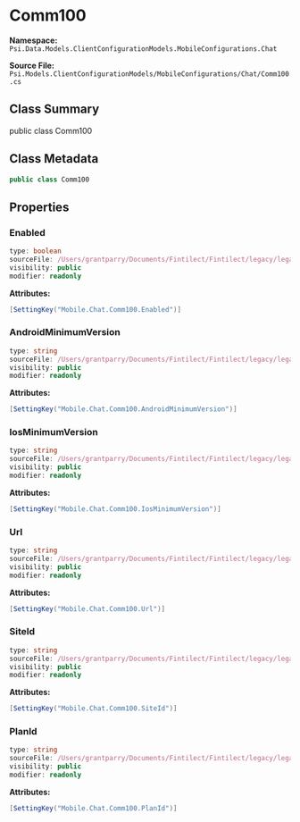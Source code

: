 # Comm100

**Namespace:** `Psi.Data.Models.ClientConfigurationModels.MobileConfigurations.Chat`

**Source File:** `Psi.Models.ClientConfigurationModels/MobileConfigurations/Chat/Comm100.cs`

## Class Summary

public class Comm100

## Class Metadata

```typescript
public class Comm100
```

## Properties

### Enabled

```typescript
type: boolean
sourceFile: /Users/grantparry/Documents/Fintilect/Fintilect/legacy/legacy-apis/Psi.Models.ClientConfigurationModels/MobileConfigurations/Chat/Comm100.cs
visibility: public
modifier: readonly
```

**Attributes:**
```csharp
[SettingKey("Mobile.Chat.Comm100.Enabled")]
```

### AndroidMinimumVersion

```typescript
type: string
sourceFile: /Users/grantparry/Documents/Fintilect/Fintilect/legacy/legacy-apis/Psi.Models.ClientConfigurationModels/MobileConfigurations/Chat/Comm100.cs
visibility: public
modifier: readonly
```

**Attributes:**
```csharp
[SettingKey("Mobile.Chat.Comm100.AndroidMinimumVersion")]
```

### IosMinimumVersion

```typescript
type: string
sourceFile: /Users/grantparry/Documents/Fintilect/Fintilect/legacy/legacy-apis/Psi.Models.ClientConfigurationModels/MobileConfigurations/Chat/Comm100.cs
visibility: public
modifier: readonly
```

**Attributes:**
```csharp
[SettingKey("Mobile.Chat.Comm100.IosMinimumVersion")]
```

### Url

```typescript
type: string
sourceFile: /Users/grantparry/Documents/Fintilect/Fintilect/legacy/legacy-apis/Psi.Models.ClientConfigurationModels/MobileConfigurations/Chat/Comm100.cs
visibility: public
modifier: readonly
```

**Attributes:**
```csharp
[SettingKey("Mobile.Chat.Comm100.Url")]
```

### SiteId

```typescript
type: string
sourceFile: /Users/grantparry/Documents/Fintilect/Fintilect/legacy/legacy-apis/Psi.Models.ClientConfigurationModels/MobileConfigurations/Chat/Comm100.cs
visibility: public
modifier: readonly
```

**Attributes:**
```csharp
[SettingKey("Mobile.Chat.Comm100.SiteId")]
```

### PlanId

```typescript
type: string
sourceFile: /Users/grantparry/Documents/Fintilect/Fintilect/legacy/legacy-apis/Psi.Models.ClientConfigurationModels/MobileConfigurations/Chat/Comm100.cs
visibility: public
modifier: readonly
```

**Attributes:**
```csharp
[SettingKey("Mobile.Chat.Comm100.PlanId")]
```
